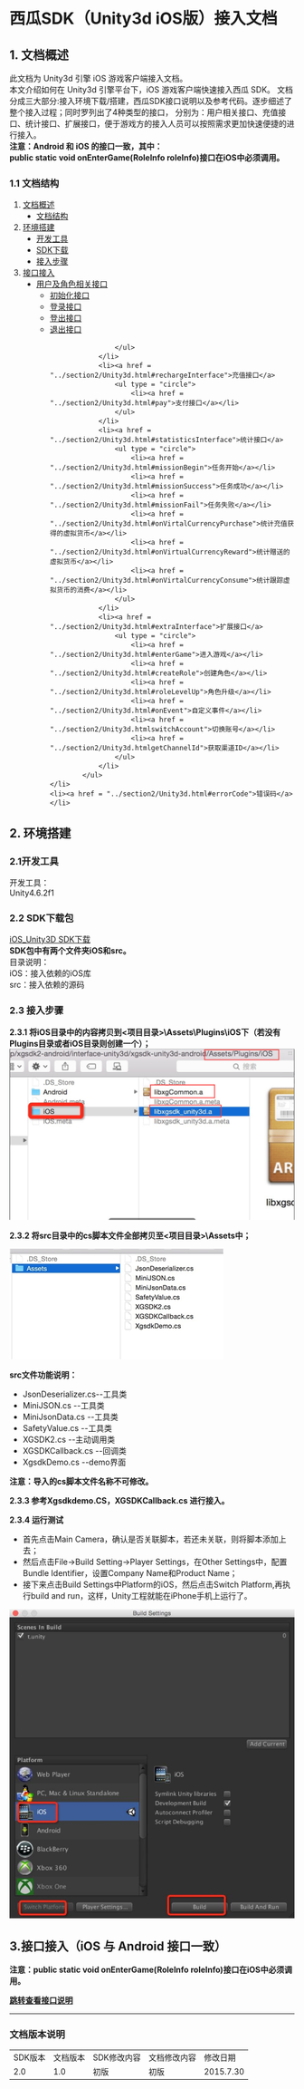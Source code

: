 # 西瓜SDK（Unity3d iOS版）接入文档


<a name = "docSummary"></a>
## 1. 文档概述
此文档为 Unity3d 引擎 iOS 游戏客户端接入文档。  
本文介绍如何在 Unity3d 引擎平台下，iOS 游戏客户端快速接入西瓜 SDK。
文档分成三大部分:接入环境下载/搭建，西瓜SDK接口说明以及参考代码。逐步细述了整个接入过程；同时罗列出了4种类型的接口，
分别为：用户相关接口、充值接口、统计接口、扩展接口，便于游戏方的接入人员可以按照需求更加快速便捷的进行接入。  
**注意：Android 和 iOS 的接口一致，其中：  
    public static void onEnterGame(RoleInfo roleInfo)接口在iOS中必须调用。**
<a name = "docStructure"></a>

### 1.1 文档结构


<ol type = '1'>
	<li>
		<a href = "docSummary">文档概述</a>
			<ul type = "disc">
				<li><a href="#docStructure">文档结构</a></li>
			</ul>
	</li>
	<li>
		<a href = "#configure">环境搭建</a>
			<ul type = "disc">
				<li><a href = "#tools">开发工具</a></li>
				<li><a href = "#SDKDownload">SDK下载</a></li>
				<li><a href = "#steps">接入步骤</a></li>
			</ul>
	</li>
	<li>
		<a href = "../section2/Unity3d.html#SDKIn">接口接入</a>
			<ul type = "disc">
				<li><a href = "../section2/Unity3d.html#user&roleInterface">用户及角色相关接口</a>
					<ul type = "circle">
						<li><a href = "../section2/Unity3d.html#init">初始化接口</a></li>
						<li><a href = "../section2/Unity3d.html#login">登录接口</a></li>
						<li><a href = "../section2/Unity3d.html#logout">登出接口</a></li>
						<li><a href = "../section2/Unity3d.html#exit">退出接口</a></li>

					</ul>
				</li>
				<li><a href = "../section2/Unity3d.html#rechargeInterface">充值接口</a>
					<ul type = "circle">
						<li><a href = "../section2/Unity3d.html#pay">支付接口</a></li>
					</ul>
				</li>
				<li><a href = "../section2/Unity3d.html#statisticsInterface">统计接口</a>
					<ul type = "circle">
						<li><a href = "../section2/Unity3d.html#missionBegin">任务开始</a></li>
						<li><a href = "../section2/Unity3d.html#missionSuccess">任务成功</a></li>
						<li><a href = "../section2/Unity3d.html#missionFail">任务失败</a></li>
						<li><a href = "../section2/Unity3d.html#onVirtalCurrencyPurchase">统计充值获得的虚拟货币</a></li>
						<li><a href = "../section2/Unity3d.html#onVirtualCurrencyReward">统计赠送的虚拟货币</a></li>
						<li><a href = "../section2/Unity3d.html#onVirtalCurrencyConsume">统计跟踪虚拟货币的消费</a></li>
					</ul>
				</li>
				<li><a href = "../section2/Unity3d.html#extraInterface">扩展接口</a>
					<ul type = "circle">
						<li><a href = "../section2/Unity3d.html#enterGame">进入游戏</a></li>
						<li><a href = "../section2/Unity3d.html#createRole">创建角色</a></li>
						<li><a href = "../section2/Unity3d.html#roleLevelUp">角色升级</a></li>
						<li><a href = "../section2/Unity3d.html#onEvent">自定义事件</a></li>
						<li><a href = "../section2/Unity3d.htmlswitchAccount">切换账号</a></li>
						<li><a href = "../section2/Unity3d.htmlgetChannelId">获取渠道ID</a></li>
					</ul>
				</li>
			</ul>
	</li>
	<li><a href = "../section2/Unity3d.html#errorCode">错误码</a></li>
</ol>



<a name = "configure"></a>
## 2. 环境搭建


<a name = "tools"></a>
### 2.1开发工具
开发工具：  
Unity4.6.2f1


<a name = "SDKDownload"></a>
### 2.2 SDK下载包

<a href = "http://doc.xgsdk.com/files/2.0/packages/iOS_unity_plugin.zip">iOS_Unity3D SDK下载</a>  
**SDK包中有两个文件夹iOS和src。**  
目录说明：  
iOS：接入依赖的iOS库  
src：接入依赖的源码  


### 2.3 接入步骤
**2.3.1 将iOS目录中的内容拷贝到<项目目录>\Assets\Plugins\iOS下（若没有Plugins目录或者iOS目录则创建一个）；**
<img src= "img/ios1.png">

**2.3.2 将src目录中的cs脚本文件全部拷贝至<项目目录>\Assets中；**

<img src= "img/ios2.jpg">

**src文件功能说明：**  

- JsonDeserializer.cs--工具类  
- MiniJSON.cs        --工具类  
- MiniJsonData.cs    --工具类  
- SafetyValue.cs     --工具类  
- XGSDK2.cs          --主动调用类  
- XGSDKCallback.cs   --回调类  
- XgsdkDemo.cs       --demo界面  

**注意：导入的cs脚本文件名称不可修改。**  

**2.3.3 参考Xgsdkdemo.CS，XGSDKCallback.cs 进行接入。**

**2.3.4 运行测试**  
- 首先点击Main Camera，确认是否关联脚本，若还未关联，则将脚本添加上去；  
- 然后点击File->Build Setting->Player Settings，在Other Settings中，配置Bundle Identifier，设置Company Name和Product Name；  
- 接下来点击Build Settings中Platform的iOS，然后点击Switch Platform,再执行build and run，这样，Unity工程就能在iPhone手机上运行了。

<img src= "img/ios3.jpg">

## 3.接口接入（iOS 与 Android 接口一致）

**注意：public static void onEnterGame(RoleInfo roleInfo)接口在iOS中必须调用。**

**<a href="../section2/Unity3d.html#SDKIn">跳转查看接口说明</a>**

---

### 文档版本说明
<table>
<tr>
<td>SDK版本</td><td>文档版本</td> <td>SDK修改内容</td> <td>文档修改内容</td> <td>修改日期</td>  
</tr>
<tr>
<td>2.0 </td><td>1.0</td> <td>初版</td> <td>初版</td> <td>2015.7.30</td>
</tr>
</table>
